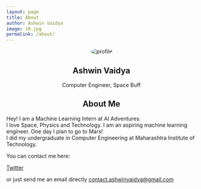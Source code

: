 ```yaml
---
layout: page
title: About
author: Ashwin Vaidya
image: 10.jpg
permalink: /about/
---
```


<div style="text-align:center;">
  <img style="border-radius: 50% 50%;" src="https://ashwinvaidya.com/img/profile.jpg" alt="profile" />
</div>

<h2 style="text-align:center">
  Ashwin Vaidya
</h2>

<p style="text-align:center">
  Computer Engineer, Space Buff
</p>

<h2 style="text-align:center">
  About Me
</h2>

<p style="text-align:left">
  Hey! I am a Machine Learning Intern at AI Adventures.<br>
  I love Space, Physics and Technology. I am an aspiring machine learning engineer. One day I plan to go to Mars!<br>
  I did my undergraduate in Computer Engineering at Maharashtra Institute of Technology.<br> 
</p>

You can contact me here: 

[Twitter](https://twitter.com/ashwinvaidya17)

or just send me an email directly [contact.ashwinvaidya@gmail.com](mailto:contact.ashwinvaidya@gmail.com)